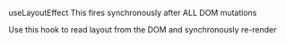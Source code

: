 useLayoutEffect
This fires synchronously after ALL DOM mutations

Use this hook to read layout from the DOM and synchronously re-render
